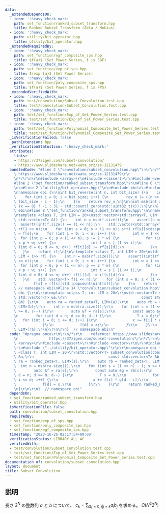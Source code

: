 ```yaml
---
data:
  _extendedDependsOn:
  - icon: ':heavy_check_mark:'
    path: set_function/ranked_subset_transform.hpp
    title: Ranked Subset Transform (Zeta / Mobius)
  - icon: ':heavy_check_mark:'
    path: utility/bit_operator.hpp
    title: utility/bit_operator.hpp
  _extendedRequiredBy:
  - icon: ':heavy_check_mark:'
    path: set_function/egf_composite_sps.hpp
    title: $f(a)$ (Set Power Series, f is EGF)
  - icon: ':heavy_check_mark:'
    path: set_function/exp_of_sps.hpp
    title: $\exp {a}$ (Set Power Series)
  - icon: ':heavy_check_mark:'
    path: set_function/poly_composite_sps.hpp
    title: $f(a)$ (Set Power Series, f is FPS)
  _extendedVerifiedWith:
  - icon: ':heavy_check_mark:'
    path: test/convolution/Subset_Convolution.test.cpp
    title: test/convolution/Subset_Convolution.test.cpp
  - icon: ':heavy_check_mark:'
    path: test/set_function/Exp_of_Set_Power_Series.test.cpp
    title: test/set_function/Exp_of_Set_Power_Series.test.cpp
  - icon: ':heavy_check_mark:'
    path: test/set_function/Polynomial_Composite_Set_Power_Series.test.cpp
    title: test/set_function/Polynomial_Composite_Set_Power_Series.test.cpp
  _isVerificationFailed: false
  _pathExtension: hpp
  _verificationStatusIcon: ':heavy_check_mark:'
  attributes:
    links:
    - https://37zigen.com/subset-convolution/
    - https://www.slideshare.net/wata_orz/ss-12131479
  bundledCode: "#line 2 \"convolution/subset_convolution.hpp\"\n\r\n/*\r\n    refernce:\
    \ https://www.slideshare.net/wata_orz/ss-12131479\r\n              https://37zigen.com/subset-convolution/\r\
    \n*/\r\n\r\n#include <array>\r\n#include <cassert>\r\n#include <vector>\r\n\r\n\
    #line 2 \"set_function/ranked_subset_transform.hpp\"\n\n#line 6 \"set_function/ranked_subset_transform.hpp\"\
    \n\n#line 2 \"utility/bit_operator.hpp\"\n\n#include <bit>\n#include <cstdint>\n\
    \nnamespace ebi {\n\nint bit_reverse(int n, int bit_size) {\n    int rev_n = 0;\n\
    \    for (int i = 0; i < bit_size; i++) {\n        rev_n |= ((n >> i) & 1) <<\
    \ (bit_size - i - 1);\n    }\n    return rev_n;\n}\n\nint msb(int x) {\n    return\
    \ (x == 0) ? -1 : 31 - std::countl_zero(std::uint32_t(x));\n}\n\n}  // namespace\
    \ ebi\n#line 8 \"set_function/ranked_subset_transform.hpp\"\n\nnamespace ebi {\n\
    \ntemplate <class T, int LIM = 20>\nstd::vector<std::array<T, LIM + 1>> ranked_zeta(const\
    \ std::vector<T> &f) {\n    int n = msb(f.size());\n    assert(n <= LIM);\n  \
    \  assert((int)f.size() == (1 << n));\n    std::vector<std::array<T, LIM + 1>>\
    \ rf(1 << n);\n    for (int s = 0; s < (1 << n); s++) rf[s][std::popcount(uint(s))]\
    \ = f[s];\n    for (int i = 0; i < n; i++) {\n        int w = 1 << i;\n      \
    \  for (int p = 0; p < (1 << n); p += 2 * w) {\n            for (int s = p; s\
    \ < p + w; s++) {\n                int t = s | (1 << i);\n                for\
    \ (int d = 0; d <= n; d++) rf[t][d] += rf[s][d];\n            }\n        }\n \
    \   }\n    return rf;\n}\n\ntemplate <class T, int LIM = 20>\nstd::vector<T> ranked_mobius(std::vector<std::array<T,\
    \ LIM + 1>> rf) {\n    int n = msb(rf.size());\n    assert((int)rf.size() == (1\
    \ << n));\n    for (int i = 0; i < n; i++) {\n        int w = 1 << i;\n      \
    \  for (int p = 0; p < (1 << n); p += 2 * w) {\n            for (int s = p; s\
    \ < p + w; s++) {\n                int t = s | (1 << i);\n                for\
    \ (int d = 0; d <= n; d++) rf[t][d] -= rf[s][d];\n            }\n        }\n \
    \   }\n    std::vector<T> f(1 << n);\n    for (int s = 0; s < (1 << n); s++) {\n\
    \        f[s] = rf[s][std::popcount(uint(s))];\n    }\n    return f;\n}\n\n} \
    \ // namespace ebi\n#line 14 \"convolution/subset_convolution.hpp\"\n\r\nnamespace\
    \ ebi {\r\n\r\ntemplate <class T, int LIM = 20>\r\nstd::vector<T> subset_convolution(const\
    \ std::vector<T> &a,\r\n                                  const std::vector<T>\
    \ &b) {\r\n    auto ra = ranked_zeta<T, LIM>(a);\r\n    auto rb = ranked_zeta<T,\
    \ LIM>(b);\r\n    int n = msb(ra.size());\r\n    for (int s = (1 << n) - 1; s\
    \ >= 0; s--) {\r\n        auto &f = ra[s];\r\n        const auto &g = rb[s];\r\
    \n        for (int d = n; d >= 0; d--) {\r\n            T x = 0;\r\n         \
    \   for (int i = 0; i <= d; i++) {\r\n                x += f[i] * g[d - i];\r\n\
    \            }\r\n            f[d] = x;\r\n        }\r\n    }\r\n    return ranked_mobius<T,\
    \ LIM>(ra);\r\n}\r\n\r\n}  // namespace ebi\n"
  code: "#pragma once\r\n\r\n/*\r\n    refernce: https://www.slideshare.net/wata_orz/ss-12131479\r\
    \n              https://37zigen.com/subset-convolution/\r\n*/\r\n\r\n#include\
    \ <array>\r\n#include <cassert>\r\n#include <vector>\r\n\r\n#include \"../set_function/ranked_subset_transform.hpp\"\
    \r\n#include \"../utility/bit_operator.hpp\"\r\n\r\nnamespace ebi {\r\n\r\ntemplate\
    \ <class T, int LIM = 20>\r\nstd::vector<T> subset_convolution(const std::vector<T>\
    \ &a,\r\n                                  const std::vector<T> &b) {\r\n    auto\
    \ ra = ranked_zeta<T, LIM>(a);\r\n    auto rb = ranked_zeta<T, LIM>(b);\r\n  \
    \  int n = msb(ra.size());\r\n    for (int s = (1 << n) - 1; s >= 0; s--) {\r\n\
    \        auto &f = ra[s];\r\n        const auto &g = rb[s];\r\n        for (int\
    \ d = n; d >= 0; d--) {\r\n            T x = 0;\r\n            for (int i = 0;\
    \ i <= d; i++) {\r\n                x += f[i] * g[d - i];\r\n            }\r\n\
    \            f[d] = x;\r\n        }\r\n    }\r\n    return ranked_mobius<T, LIM>(ra);\r\
    \n}\r\n\r\n}  // namespace ebi"
  dependsOn:
  - set_function/ranked_subset_transform.hpp
  - utility/bit_operator.hpp
  isVerificationFile: false
  path: convolution/subset_convolution.hpp
  requiredBy:
  - set_function/exp_of_sps.hpp
  - set_function/poly_composite_sps.hpp
  - set_function/egf_composite_sps.hpp
  timestamp: '2023-10-26 02:17:54+09:00'
  verificationStatus: LIBRARY_ALL_AC
  verifiedWith:
  - test/convolution/Subset_Convolution.test.cpp
  - test/set_function/Exp_of_Set_Power_Series.test.cpp
  - test/set_function/Polynomial_Composite_Set_Power_Series.test.cpp
documentation_of: convolution/subset_convolution.hpp
layout: document
title: Subset Convolution
---
```


## 説明

長さ $2^N$ の整数列 $a$ と $b$ について、 $c_k = \sum_{i\& j=0, i|j=k} a_i b_j$ を求める。
$O(N^2 2^N)$
